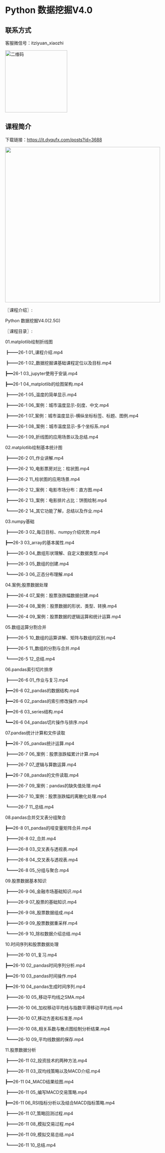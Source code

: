 # Python 数据挖掘V4.0

## 联系方式

客服微信号：itziyuan_xiaozhi

<img src="https://ziyuanyun.oss-cn-guangzhou.aliyuncs.com/common/20240614073449/666b82192834a.jpg" width="200" height="200" alt="二维码">

## 课程简介

下载链接：https://it.dyqufx.com/posts?id=3688

<img src="https://ziyuanyun.oss-cn-guangzhou.aliyuncs.com/yun/20240515185300/6644940c3b35f.jpg" width="500" alt="">

  〖课程介绍〗:

 Python 数据挖掘V4.0(2.5G)

 〖课程目录〗:

  

 01.matplotlib绘制折线图

 ┣━━26-1 01_课程介绍.mp4

 ┣━━26-1 02_数据挖掘课基础课程定位以及目标.mp4

 ┣━━26-1 03_jupyter使用于安装.mp4

 ┣━━26-1 04_matplotlib的绘图架构.mp4

 ┣━━26-1 05_温度的简单显示.mp4

 ┣━━26-1 06_案例：城市温度显示-刻度、中文.mp4

 ┣━━26-1 07_案例：城市温度显示-横纵坐标标签、标题、图例.mp4

 ┣━━26-1 08_案例：城市温度显示-多个坐标系.mp4

 ┗━━26-1 09_折线图的应用场景以及总结.mp4

 02.matplotlib绘制基本统计图

 ┣━━26-2 01_作业讲解.mp4

 ┣━━26-2 10_电影票房对比：柱状图.mp4

 ┣━━26-2 11_柱状图的应用场景.mp4

 ┣━━26-2 12_案例：电影市场分布：直方图.mp4

 ┣━━26-2 13_案例：电影排片占比：饼图绘制.mp4

 ┗━━26-2 14_其它功能了解，总结以及作业.mp4

 03.numpy基础

 ┣━━26-3 02_每日目标、numpy介绍优势.mp4

 ┣━━26-3 03_array的基本属性.mp4

 ┣━━26-3 04_数组形状理解、自定义数据类型.mp4

 ┣━━26-3 05_数组的创建.mp4

 ┗━━26-3 06_正态分布理解.mp4

 04.案例;股票数据处理

 ┣━━26-4 07_案例：股票涨跌幅数据创建.mp4

 ┣━━26-4 08_案例：股票数据的形状、类型、转换.mp4

 ┗━━26-4 09_案例：股票数据的逻辑运算和统计运算.mp4

 05.数组运算分割合并

 ┣━━26-5 10_数组的运算讲解、矩阵与数组的区别.mp4

 ┣━━26-5 11_数组的分割与合并.mp4

 ┗━━26-5 12_总结.mp4

 06.pandas索引切片排序

 ┣━━26-6 01_作业与复习.mp4

 ┣━━26-6 02_pandas的数据结构.mp4

 ┣━━26-6 02_pandas的索引修改操作.mp4

 ┣━━26-6 03_series结构.mp4

 ┗━━26-6 04_pandas切片操作与排序.mp4

 07.pandas统计计算和文件读取

 ┣━━26-7 05_pandas统计运算.mp4

 ┣━━26-7 06_案例：股票涨跌幅累计计算.mp4

 ┣━━26-7 07_逻辑与算数运算.mp4

 ┣━━26-7 08_pandas的文件读取.mp4

 ┣━━26-7 09_案例：pandas的缺失值处理.mp4

 ┣━━26-7 10_案例：股票涨跌幅的离散化处理.mp4

 ┗━━26-7 11_总结.mp4

 08.pandas合并交叉表分组聚合

 ┣━━26-8 01_pandas的哑变量矩阵合并.mp4

 ┣━━26-8 02_合并.mp4

 ┣━━26-8 03_交叉表与透视表.mp4

 ┣━━26-8 04_交叉表与透视表.mp4

 ┗━━26-8 05_分组与聚合.mp4

 09.股票数据基本知识

 ┣━━26-9 06_金融市场基础知识.mp4

 ┣━━26-9 07_股票的基础知识.mp4

 ┣━━26-9 08_股票数据组成.mp4

 ┣━━26-9 09_股票数据重采样.mp4

 ┗━━26-9 10_除权数据介绍总结.mp4

 10.时间序列和股票数据处理

 ┣━━26-10 01_复习.mp4

 ┣━━26-10 02_pandas时间序列分析.mp4

 ┣━━26-10 03_pandas时间操作.mp4

 ┣━━26-10 04_pandas生成时间序列.mp4

 ┣━━26-10 05_移动平均线之SMA.mp4

 ┣━━26-10 06_加权移动平均线与指数平滑移动平均线.mp4

 ┣━━26-10 07_移动方差和标准差.mp4

 ┣━━26-10 08_相关系数与散点图绘制分析结果.mp4

 ┗━━26-10 09_平均线数据的保存.mp4

 11.股票数据分析

 ┣━━26-11 02_投资技术的两种方法.mp4

 ┣━━26-11 03_双均线策略以及MACD介绍.mp4

 ┣━━26-11 04_MACD结果绘图.mp4

 ┣━━26-11 05_编写MACD交易策略.mp4

 ┣━━26-11 06_RSI指标分析以及结合MACD指标策略.mp4

 ┣━━26-11 07_策略回测过程.mp4

 ┣━━26-11 08_模拟交易过程.mp4

 ┣━━26-11 09_模拟交易总结.mp4

 ┗━━26-11 10_总结.mp4 

  